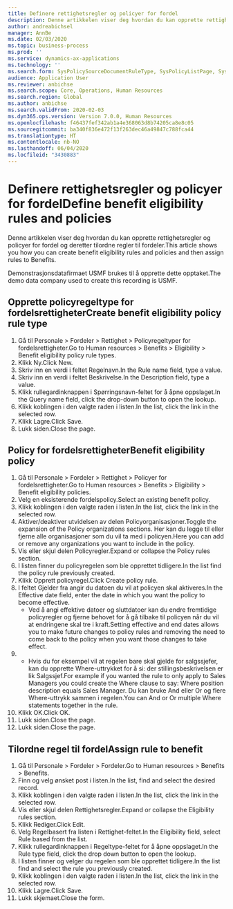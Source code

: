 ```yaml
---
title: Definere rettighetsregler og policyer for fordel
description: Denne artikkelen viser deg hvordan du kan opprette rettighetsregler og policyer for fordel og deretter tilordne regler til fordeler.
author: andreabichsel
manager: AnnBe
ms.date: 02/03/2020
ms.topic: business-process
ms.prod: ''
ms.service: dynamics-ax-applications
ms.technology: ''
ms.search.form: SysPolicySourceDocumentRuleType, SysPolicyListPage, SysPolicy, HcmBenefitEligibilityPolicy, HcmBenefit, BenefitWorkspace, HcmBenefitSummaryPart
audience: Application User
ms.reviewer: anbichse
ms.search.scope: Core, Operations, Human Resources
ms.search.region: Global
ms.author: anbichse
ms.search.validFrom: 2020-02-03
ms.dyn365.ops.version: Version 7.0.0, Human Resources
ms.openlocfilehash: f46437fef342ab1a4e368063d8b74205ca8e8c05
ms.sourcegitcommit: ba340f836e472f13f263dec46a49847c788fca44
ms.translationtype: HT
ms.contentlocale: nb-NO
ms.lasthandoff: 06/04/2020
ms.locfileid: "3430883"
---
```

# <a name="define-benefit-eligibility-rules-and-policies"></a><span data-ttu-id="380c9-103">Definere rettighetsregler og policyer for fordel</span><span class="sxs-lookup"><span data-stu-id="380c9-103">Define benefit eligibility rules and policies</span></span>

<span data-ttu-id="380c9-104">Denne artikkelen viser deg hvordan du kan opprette rettighetsregler og policyer for fordel og deretter tilordne regler til fordeler.</span><span class="sxs-lookup"><span data-stu-id="380c9-104">This article shows you how you can create benefit eligibility rules and policies and then assign rules to Benefits.</span></span>  

<span data-ttu-id="380c9-105">Demonstrasjonsdatafirmaet USMF brukes til å opprette dette opptaket.</span><span class="sxs-lookup"><span data-stu-id="380c9-105">The demo data company used to create this recording is USMF.</span></span>


## <a name="create-benefit-eligibility-policy-rule-type"></a><span data-ttu-id="380c9-106">Opprette policyregeltype for fordelsrettigheter</span><span class="sxs-lookup"><span data-stu-id="380c9-106">Create benefit eligibility policy rule type</span></span>
1. <span data-ttu-id="380c9-107">Gå til Personale > Fordeler > Rettighet > Policyregeltyper for fordelsrettigheter.</span><span class="sxs-lookup"><span data-stu-id="380c9-107">Go to Human resources > Benefits > Eligibility > Benefit eligibility policy rule types.</span></span>
2. <span data-ttu-id="380c9-108">Klikk Ny.</span><span class="sxs-lookup"><span data-stu-id="380c9-108">Click New.</span></span>
3. <span data-ttu-id="380c9-109">Skriv inn en verdi i feltet Regelnavn.</span><span class="sxs-lookup"><span data-stu-id="380c9-109">In the Rule name field, type a value.</span></span>
4. <span data-ttu-id="380c9-110">Skriv inn en verdi i feltet Beskrivelse.</span><span class="sxs-lookup"><span data-stu-id="380c9-110">In the Description field, type a value.</span></span>
5. <span data-ttu-id="380c9-111">Klikk rullegardinknappen i Spørringsnavn-feltet for å åpne oppslaget.</span><span class="sxs-lookup"><span data-stu-id="380c9-111">In the Query name field, click the drop-down button to open the lookup.</span></span>
6. <span data-ttu-id="380c9-112">Klikk koblingen i den valgte raden i listen.</span><span class="sxs-lookup"><span data-stu-id="380c9-112">In the list, click the link in the selected row.</span></span>
7. <span data-ttu-id="380c9-113">Klikk Lagre.</span><span class="sxs-lookup"><span data-stu-id="380c9-113">Click Save.</span></span>
8. <span data-ttu-id="380c9-114">Lukk siden.</span><span class="sxs-lookup"><span data-stu-id="380c9-114">Close the page.</span></span>

## <a name="benefit-eligibility-policy"></a><span data-ttu-id="380c9-115">Policy for fordelsrettigheter</span><span class="sxs-lookup"><span data-stu-id="380c9-115">Benefit eligibility policy</span></span>
1. <span data-ttu-id="380c9-116">Gå til Personale > Fordeler > Rettighet > Policyer for fordelsrettigheter.</span><span class="sxs-lookup"><span data-stu-id="380c9-116">Go to Human resources > Benefits > Eligibility > Benefit eligibility policies.</span></span>
2. <span data-ttu-id="380c9-117">Velg en eksisterende fordelspolicy.</span><span class="sxs-lookup"><span data-stu-id="380c9-117">Select an existing benefit policy.</span></span>
3. <span data-ttu-id="380c9-118">Klikk koblingen i den valgte raden i listen.</span><span class="sxs-lookup"><span data-stu-id="380c9-118">In the list, click the link in the selected row.</span></span>
4. <span data-ttu-id="380c9-119">Aktiver/deaktiver utvidelsen av delen Policyorganisasjoner.</span><span class="sxs-lookup"><span data-stu-id="380c9-119">Toggle the expansion of the Policy organizations sections.</span></span>  <span data-ttu-id="380c9-120">Her kan du legge til eller fjerne alle organisasjoner som du vil ta med i policyen.</span><span class="sxs-lookup"><span data-stu-id="380c9-120">Here you can add or remove any organizations you want to include in the policy.</span></span>
5. <span data-ttu-id="380c9-121">Vis eller skjul delen Policyregler.</span><span class="sxs-lookup"><span data-stu-id="380c9-121">Expand or collapse the Policy rules section.</span></span>
6. <span data-ttu-id="380c9-122">I listen finner du policyregelen som ble opprettet tidligere.</span><span class="sxs-lookup"><span data-stu-id="380c9-122">In the list find the policy rule previously created.</span></span>
7. <span data-ttu-id="380c9-123">Klikk Opprett policyregel.</span><span class="sxs-lookup"><span data-stu-id="380c9-123">Click Create policy rule.</span></span>
8. <span data-ttu-id="380c9-124">I feltet Gjelder fra angir du datoen du vil at policyen skal aktiveres.</span><span class="sxs-lookup"><span data-stu-id="380c9-124">In the Effective date field, enter the date in which you want the policy to become effective.</span></span>
    * <span data-ttu-id="380c9-125">Ved å angi effektive datoer og sluttdatoer kan du endre fremtidige policyregler og fjerne behovet for å gå tilbake til policyen når du vil at endringene skal tre i kraft.</span><span class="sxs-lookup"><span data-stu-id="380c9-125">Setting effective and end dates allows you to make future changes to policy rules and removing the need to come back to the policy when you want those changes to take effect.</span></span>  
9. 
    * <span data-ttu-id="380c9-126">Hvis du for eksempel vil at regelen bare skal gjelde for salgssjefer, kan du opprette Where-uttrykket for å si: der stillingsbeskrivelsen er lik Salgssjef.</span><span class="sxs-lookup"><span data-stu-id="380c9-126">For example if you wanted the rule to only apply to Sales Managers you could create the Where clause to say: Where position description equals Sales Manager.</span></span>  <span data-ttu-id="380c9-127">Du kan bruke And eller Or og flere Where-uttrykk sammen i regelen.</span><span class="sxs-lookup"><span data-stu-id="380c9-127">You can And or Or multiple Where statements together in the rule.</span></span>  
10. <span data-ttu-id="380c9-128">Klikk OK.</span><span class="sxs-lookup"><span data-stu-id="380c9-128">Click OK.</span></span>
11. <span data-ttu-id="380c9-129">Lukk siden.</span><span class="sxs-lookup"><span data-stu-id="380c9-129">Close the page.</span></span>
12. <span data-ttu-id="380c9-130">Lukk siden.</span><span class="sxs-lookup"><span data-stu-id="380c9-130">Close the page.</span></span>

## <a name="assign-rule-to-benefit"></a><span data-ttu-id="380c9-131">Tilordne regel til fordel</span><span class="sxs-lookup"><span data-stu-id="380c9-131">Assign rule to benefit</span></span>
1. <span data-ttu-id="380c9-132">Gå til Personale > Fordeler > Fordeler.</span><span class="sxs-lookup"><span data-stu-id="380c9-132">Go to Human resources > Benefits > Benefits.</span></span>
2. <span data-ttu-id="380c9-133">Finn og velg ønsket post i listen.</span><span class="sxs-lookup"><span data-stu-id="380c9-133">In the list, find and select the desired record.</span></span>
3. <span data-ttu-id="380c9-134">Klikk koblingen i den valgte raden i listen.</span><span class="sxs-lookup"><span data-stu-id="380c9-134">In the list, click the link in the selected row.</span></span>
4. <span data-ttu-id="380c9-135">Vis eller skjul delen Rettighetsregler.</span><span class="sxs-lookup"><span data-stu-id="380c9-135">Expand or collapse the Eligibility rules section.</span></span>
5. <span data-ttu-id="380c9-136">Klikk Rediger.</span><span class="sxs-lookup"><span data-stu-id="380c9-136">Click Edit.</span></span>
6. <span data-ttu-id="380c9-137">Velg Regelbasert fra listen i Rettighet-feltet.</span><span class="sxs-lookup"><span data-stu-id="380c9-137">In the Eligibility field, select Rule based from the list.</span></span>
7. <span data-ttu-id="380c9-138">Klikk rullegardinknappen i Regeltype-feltet for å åpne oppslaget.</span><span class="sxs-lookup"><span data-stu-id="380c9-138">In the Rule type field, click the drop down button to open the lookup.</span></span>
8. <span data-ttu-id="380c9-139">I listen finner og velger du regelen som ble opprettet tidligere.</span><span class="sxs-lookup"><span data-stu-id="380c9-139">In the list find and select the rule you previously created.</span></span>
9. <span data-ttu-id="380c9-140">Klikk koblingen i den valgte raden i listen.</span><span class="sxs-lookup"><span data-stu-id="380c9-140">In the list, click the link in the selected row.</span></span>
10. <span data-ttu-id="380c9-141">Klikk Lagre.</span><span class="sxs-lookup"><span data-stu-id="380c9-141">Click Save.</span></span>
11. <span data-ttu-id="380c9-142">Lukk skjemaet.</span><span class="sxs-lookup"><span data-stu-id="380c9-142">Close the form.</span></span>

